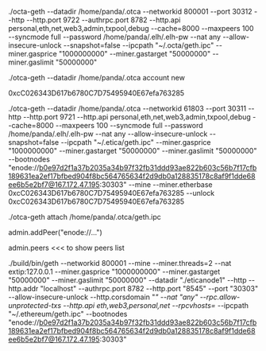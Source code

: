 
./octa-geth --datadir /home/panda/.otca --networkid 800001 --port 30312 --http --http.port 9722 --authrpc.port 8782 --http.api personal,eth,net,web3,admin,txpool,debug --cache=8000 --maxpeers 100 --syncmode full --password /home/panda/.elh/.elh-pw --nat any --allow-insecure-unlock --snapshot=false  --ipcpath "~/.octa/geth.ipc" --miner.gasprice "1000000000" --miner.gastarget "50000000" --miner.gaslimit "50000000"

./otca-geth --datadir /home/panda/.otca account new

0xcC026343D617b6780C7D75495940E67efa763285

./otca-geth --datadir /home/panda/.otca --networkid 61803 --port 30311 --http --http.port 9721 --http.api personal,eth,net,web3,admin,txpool,debug --cache=8000 --maxpeers 100 --syncmode full --password /home/panda/.elh/.elh-pw --nat any --allow-insecure-unlock --snapshot=false  --ipcpath "~/.etica/geth.ipc" --miner.gasprice "1000000000" --miner.gastarget "50000000" --miner.gaslimit "50000000" --bootnodes "enode://b0e97d2f1a37b2035a34b97f32fb31ddd93ae822b603c56b7f17cfb189631ea2ef17bfbed904f8bc564765634f2d9db0a128835178c8af9f1dde68ee6b5e2bf7@167.172.47.195:30303" --mine --miner.etherbase 0xcC026343D617b6780C7D75495940E67efa763285 --unlock 0xcC026343D617b6780C7D75495940E67efa763285

./otca-geth attach /home/panda/.otca/geth.ipc

admin.addPeer("enode://...")

admin.peers <<< to show peers list


./build/bin/geth --networkid 800001 --mine --miner.threads=2 --nat extip:127.0.0.1 --miner.gasprice "1000000000" --miner.gastarget "50000000" --miner.gaslimit "50000000" --datadir "./eticanode1" --http --http.addr "localhost" --authrpc.port 8782 --http.port "8545" --port "30303" --allow-insecure-unlock --http.corsdomain "*" --nat "any"  --rpc.allow-unprotected-txs  --http.api eth,web3,personal,net --rpcvhosts=* --ipcpath "~/.ethereum/geth.ipc" --bootnodes "enode://b0e97d2f1a37b2035a34b97f32fb31ddd93ae822b603c56b7f17cfb189631ea2ef17bfbed904f8bc564765634f2d9db0a128835178c8af9f1dde68ee6b5e2bf7@167.172.47.195:30303"
